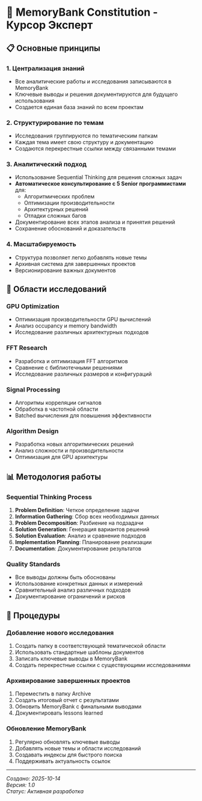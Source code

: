 # 🧠 MemoryBank Constitution - Курсор Эксперт

## 📋 Основные принципы

### 1. **Централизация знаний**
- Все аналитические работы и исследования записываются в MemoryBank
- Ключевые выводы и решения документируются для будущего использования
- Создается единая база знаний по всем проектам

### 2. **Структурирование по темам**
- Исследования группируются по тематическим папкам
- Каждая тема имеет свою структуру и документацию
- Создаются перекрестные ссылки между связанными темами

### 3. **Аналитический подход**
- Использование Sequential Thinking для решения сложных задач
- **Автоматическое консультирование с 5 Senior программистами** для:
  - Алгоритмических проблем
  - Оптимизации производительности
  - Архитектурных решений
  - Отладки сложных багов
- Документирование всех этапов анализа и принятия решений
- Сохранение обоснований и доказательств

### 4. **Масштабируемость**
- Структура позволяет легко добавлять новые темы
- Архивная система для завершенных проектов
- Версионирование важных документов

## 🎯 Области исследований

### **GPU Optimization**
- Оптимизация производительности GPU вычислений
- Анализ occupancy и memory bandwidth
- Исследование различных архитектурных подходов

### **FFT Research**
- Разработка и оптимизация FFT алгоритмов
- Сравнение с библиотечными решениями
- Исследование различных размеров и конфигураций

### **Signal Processing**
- Алгоритмы корреляции сигналов
- Обработка в частотной области
- Batched вычисления для повышения эффективности

### **Algorithm Design**
- Разработка новых алгоритмических решений
- Анализ сложности и производительности
- Оптимизация для GPU архитектуры

## 📊 Методология работы

### **Sequential Thinking Process**
1. **Problem Definition**: Четкое определение задачи
2. **Information Gathering**: Сбор всех необходимых данных
3. **Problem Decomposition**: Разбиение на подзадачи
4. **Solution Generation**: Генерация вариантов решений
5. **Solution Evaluation**: Анализ и сравнение подходов
6. **Implementation Planning**: Планирование реализации
7. **Documentation**: Документирование результатов

### **Quality Standards**
- Все выводы должны быть обоснованы
- Использование конкретных данных и измерений
- Сравнительный анализ различных подходов
- Документирование ограничений и рисков

## 🚀 Процедуры

### **Добавление нового исследования**
1. Создать папку в соответствующей тематической области
2. Использовать стандартные шаблоны документов
3. Записать ключевые выводы в MemoryBank
4. Создать перекрестные ссылки с существующими исследованиями

### **Архивирование завершенных проектов**
1. Переместить в папку Archive
2. Создать итоговый отчет с результатами
3. Обновить MemoryBank с финальными выводами
4. Документировать lessons learned

### **Обновление MemoryBank**
1. Регулярно обновлять ключевые выводы
2. Добавлять новые темы и области исследований
3. Создавать индексы для быстрого поиска
4. Поддерживать актуальность ссылок

---

*Создано: 2025-10-14*  
*Версия: 1.0*  
*Статус: Активная разработка*